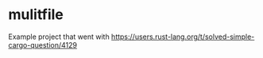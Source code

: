# mulitfile

Example project that went with https://users.rust-lang.org/t/solved-simple-cargo-question/4129
